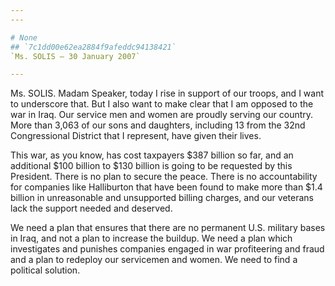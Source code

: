 ```yaml
---
---

# None
## `7c1dd00e62ea2884f9afeddc94138421`
`Ms. SOLIS — 30 January 2007`

---
```



Ms. SOLIS. Madam Speaker, today I rise in support of our troops, and 
I want to underscore that. But I also want to make clear that I am 
opposed to the war in Iraq. Our service men and women are proudly 
serving our country. More than 3,063 of our sons and daughters, 
including 13 from the 32nd Congressional District that I represent, 
have given their lives.

This war, as you know, has cost taxpayers $387 billion so far, and an 
additional $100 billion to $130 billion is going to be requested by 
this President. There is no plan to secure the peace. There is no 
accountability for companies like Halliburton that have been found to 
make more than $1.4 billion in unreasonable and unsupported billing 
charges, and our veterans lack the support needed and deserved.

We need a plan that ensures that there are no permanent U.S. military 
bases in Iraq, and not a plan to increase the buildup. We need a plan 
which investigates and punishes companies engaged in war profiteering 
and fraud and a plan to redeploy our servicemen and women. We need to 
find a political solution.

